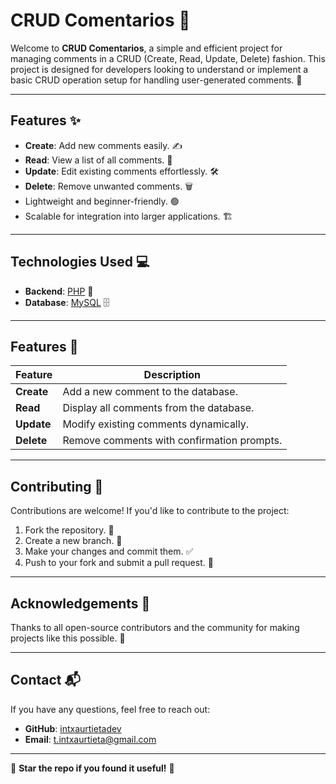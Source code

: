 # CRUD Comentarios 📝

Welcome to **CRUD Comentarios**, a simple and efficient project for managing comments in a CRUD (Create, Read, Update, Delete) fashion. This project is designed for developers looking to understand or implement a basic CRUD operation setup for handling user-generated comments. 🚀

---

## Features ✨
- **Create**: Add new comments easily. ✍️
- **Read**: View a list of all comments. 📖
- **Update**: Edit existing comments effortlessly. 🛠️
- **Delete**: Remove unwanted comments. 🗑️
- Lightweight and beginner-friendly. 🟢
- Scalable for integration into larger applications. 🏗️

---

## Technologies Used 💻
- **Backend**: [PHP](https://www.php.net/) 🐘
- **Database**: [MySQL](https://www.mysql.com/) 🗄️

---

## Features 🌟

| Feature            | Description                                |
|--------------------|--------------------------------------------|
| **Create**         | Add a new comment to the database.         |
| **Read**           | Display all comments from the database.    |
| **Update**         | Modify existing comments dynamically.      |
| **Delete**         | Remove comments with confirmation prompts. |

---

## Contributing 🤝

Contributions are welcome! If you'd like to contribute to the project:

1. Fork the repository. 🍴
2. Create a new branch. 🌿
3. Make your changes and commit them. ✅
4. Push to your fork and submit a pull request. 🔄

---

## Acknowledgements 🙌

Thanks to all open-source contributors and the community for making projects like this possible. 💖

---

## Contact 📬

If you have any questions, feel free to reach out:

- **GitHub**: [intxaurtietadev](https://github.com/intxaurtietadev)
- **Email**: [t.intxaurtieta@gmail.com](mailto:t.intxaurtieta@gmail.com)

---

🌟 **Star the repo if you found it useful!** 🌟
